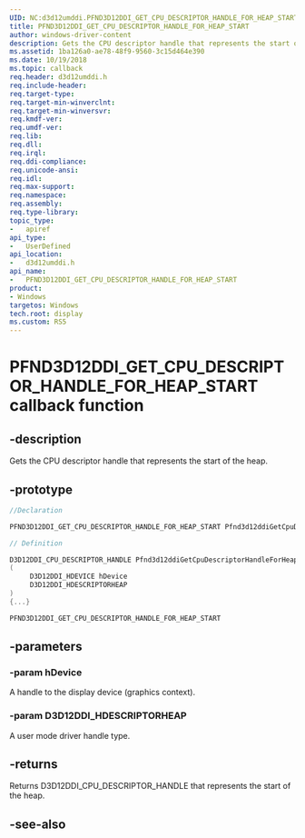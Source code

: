 ```yaml
---
UID: NC:d3d12umddi.PFND3D12DDI_GET_CPU_DESCRIPTOR_HANDLE_FOR_HEAP_START
title: PFND3D12DDI_GET_CPU_DESCRIPTOR_HANDLE_FOR_HEAP_START
author: windows-driver-content
description: Gets the CPU descriptor handle that represents the start of the heap.
ms.assetid: 1ba126a0-ae78-48f9-9560-3c15d464e390
ms.date: 10/19/2018
ms.topic: callback
req.header: d3d12umddi.h
req.include-header:
req.target-type:
req.target-min-winverclnt:
req.target-min-winversvr:
req.kmdf-ver:
req.umdf-ver:
req.lib:
req.dll:
req.irql: 
req.ddi-compliance:
req.unicode-ansi:
req.idl:
req.max-support:
req.namespace:
req.assembly:
req.type-library: 
topic_type: 
-	apiref
api_type: 
-	UserDefined
api_location: 
-	d3d12umddi.h
api_name: 
-	PFND3D12DDI_GET_CPU_DESCRIPTOR_HANDLE_FOR_HEAP_START
product: 
- Windows
targetos: Windows
tech.root: display
ms.custom: RS5
---
```


# PFND3D12DDI_GET_CPU_DESCRIPTOR_HANDLE_FOR_HEAP_START callback function

## -description

Gets the CPU descriptor handle that represents the start of the heap.

## -prototype

```cpp
//Declaration

PFND3D12DDI_GET_CPU_DESCRIPTOR_HANDLE_FOR_HEAP_START Pfnd3d12ddiGetCpuDescriptorHandleForHeapStart; 

// Definition

D3D12DDI_CPU_DESCRIPTOR_HANDLE Pfnd3d12ddiGetCpuDescriptorHandleForHeapStart 
(
	 D3D12DDI_HDEVICE hDevice
	 D3D12DDI_HDESCRIPTORHEAP
)
{...}

PFND3D12DDI_GET_CPU_DESCRIPTOR_HANDLE_FOR_HEAP_START 


```

## -parameters

### -param hDevice

A handle to the display device (graphics context).

### -param D3D12DDI_HDESCRIPTORHEAP

A user mode driver handle type.

## -returns

Returns D3D12DDI_CPU_DESCRIPTOR_HANDLE that represents the start of the heap.


## -see-also
